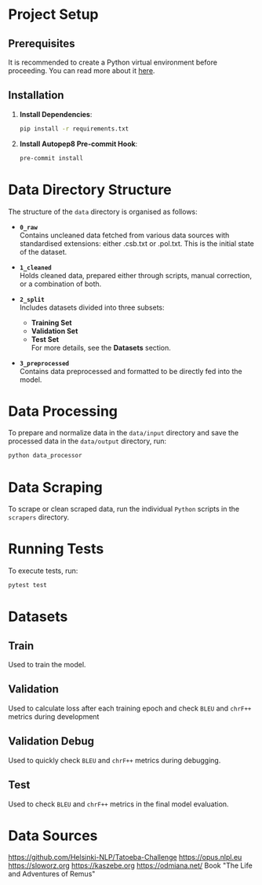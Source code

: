 # Project Setup

## Prerequisites
It is recommended to create a Python virtual environment before proceeding. You can read more about it [here](https://docs.python.org/3/library/venv.html).

## Installation
1. **Install Dependencies**:
    ```bash
    pip install -r requirements.txt
    ```

2. **Install Autopep8 Pre-commit Hook**:
    ```bash
    pre-commit install
    ```

# Data Directory Structure

The structure of the `data` directory is organised as follows:

- **`0_raw`**  
  Contains uncleaned data fetched from various data sources with standardised extensions: either .csb.txt or .pol.txt. 
  This is the initial state of the dataset.

- **`1_cleaned`**  
  Holds cleaned data, prepared either through scripts, manual correction, or a combination of both.

- **`2_split`**  
  Includes datasets divided into three subsets:  
  - **Training Set**  
  - **Validation Set**  
  - **Test Set**  
  For more details, see the **Datasets** section.

- **`3_preprocessed`**  
  Contains data preprocessed and formatted to be directly fed into the model.

# Data Processing
To prepare and normalize data in the `data/input` directory and save the processed data in the `data/output` directory, run:
```bash
python data_processor
```

# Data Scraping
To scrape or clean scraped data, run the individual `Python` scripts in the `scrapers` directory.

# Running Tests
To execute tests, run:
```bash
pytest test
```

# Datasets

## Train
Used to train the model.

## Validation
Used to calculate loss after each training epoch and check `BLEU` and `chrF++` metrics during development

## Validation Debug
Used to quickly check `BLEU` and `chrF++` metrics during debugging.

## Test
Used to check `BLEU` and `chrF++` metrics in the final model evaluation.

# Data Sources
https://github.com/Helsinki-NLP/Tatoeba-Challenge
https://opus.nlpl.eu
https://sloworz.org
https://kaszebe.org
https://odmiana.net/
Book "The Life and Adventures of Remus"

